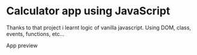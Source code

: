 # Calculator app using JavaScript

Thanks to that project i learnt logic of vanilla javascript.
Using DOM, class, events, functions, etc...

App preview